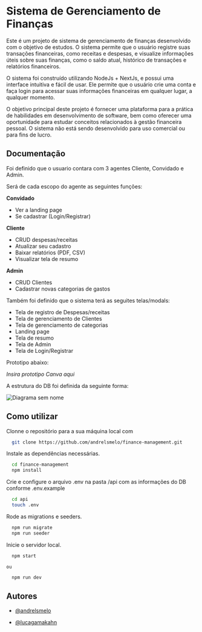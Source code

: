 # Sistema de Gerenciamento de Finanças

Este é um projeto de sistema de gerenciamento de finanças desenvolvido com o objetivo de estudos. O sistema permite que o usuário registre suas transações financeiras, como receitas e despesas, e visualize informações úteis sobre suas finanças, como o saldo atual, histórico de transações e relatórios financeiros.

O sistema foi construído utilizando NodeJs + NextJs, e possui uma interface intuitiva e fácil de usar. Ele permite que o usuário crie uma conta e faça login para acessar suas informações financeiras em qualquer lugar, a qualquer momento.

O objetivo principal deste projeto é fornecer uma plataforma para a prática de habilidades em desenvolvimento de software, bem como oferecer uma oportunidade para estudar conceitos relacionados à gestão financeira pessoal. O sistema não está sendo desenvolvido para uso comercial ou para fins de lucro.
## Documentação

Foi definido que o usuario contara com 3 agentes Cliente, Convidado e Admin.

Será de cada escopo do agente as seguintes funções:

**Convidado**

- Ver a landing page
- Se cadastrar (Login/Registrar)

**Cliente**

- CRUD despesas/receitas
- Atualizar seu cadastro
- Baixar relatórios (PDF, CSV)
- Visualizar tela de resumo

**Admin**

- CRUD Clientes
- Cadastrar novas categorias de gastos

Também foi definido que o sistema terá as seguites telas/modals:

- Tela de registro de Despesas/receitas
- Tela de gerenciamento de Clientes
- Tela de gerenciamento de categorias
- Landing page
- Tela de resumo
- Tela de Admin
- Tela de Login/Registrar

Prototipo abaixo:

*Insira prototipo Canva aqui*

A estrutura do DB foi definida da seguinte forma:

![Diagrama sem nome](https://user-images.githubusercontent.com/95425092/225045123-f38e79d8-d25b-4685-bab8-28016210682a.jpg)

## Como utilizar


Clonne o repositório para a sua máquina local com 
```bash
  git clone https://github.com/andrelsmelo/finance-management.git
```
Instale as dependências necessárias.

```bash
  cd finance-management
  npm install
```
Crie e configure o arquivo .env na pasta /api com as informações do DB conforme .env.example

```bash
  cd api
  touch .env
```

Rode as migrations e seeders.

```bash
  npm run migrate
  npm run seeder
```

Inicie o servidor local.

```bash
  npm start
```
    ou
```bash
  npm run dev
```
    
## Autores

- [ @andrelsmelo ](https://github.com/andrelsmelo)

- [ @lucagamakahn ](https://github.com/luca-gama-kahn)
